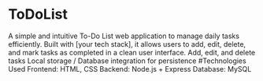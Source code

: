 # ToDoList
A simple and intuitive To-Do List web application to manage daily tasks efficiently. Built with [your tech stack], it allows users to add, edit, delete, and mark tasks as completed in a clean user interface.
 Add, edit, and delete tasks
 Local storage / Database integration for persistence
#Technologies Used
Frontend: HTML, CSS
Backend: Node.js + Express 
Database: MySQL 
